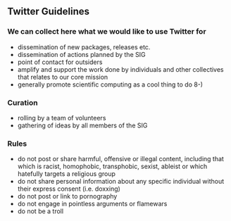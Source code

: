 
## Twitter Guidelines

### We can collect here what we would like to use Twitter for

* dissemination of new packages, releases etc.
* dissemination of actions planned by the SIG
* point of contact for outsiders
* amplify and support the work done by individuals and other collectives that relates to our core mission
* generally promote scientific computing as a cool thing to do 8-)


### Curation

* rolling by a team of volunteers
* gathering of ideas by all members of the SIG


### Rules

- do not post or share harmful, offensive or illegal content, including that which is racist, homophobic, transphobic, sexist, ableist or which hatefully targets a religious group
- do not share personal information about any specific individual without their express consent (i.e. doxxing)
- do not post or link to pornography
- do not engage in pointless arguments or flamewars
- do not be a troll
